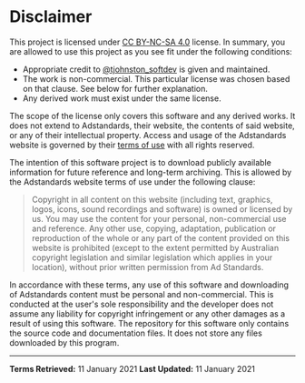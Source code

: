 # Disclaimer

This project is licensed under [CC BY-NC-SA 4.0](https://creativecommons.org/licenses/by-nc-sa/4.0/) license. In summary, you are allowed to use this project as you see fit under the following conditions:

* Appropriate credit to [@tjohnston_softdev](https://gitlab.com/tjohnston_softdev) is given and maintained.
* The work is non-commercial. This particular license was chosen based on that clause. See below for further explanation.
* Any derived work must exist under the same license.

The scope of the license only covers this software and any derived works. It does not extend to Adstandards, their website, the contents of said website, or any of their intellectual property. Access and usage of the Adstandards website is governed by their [terms of use](https://adstandards.com.au/website-terms-use) with all rights reserved.

The intention of this software project is to download publicly available information for future reference and long-term archiving. This is allowed by the Adstandards website terms of use under the following clause:

>Copyright in all content on this website (including text, graphics, logos, icons, sound recordings and software) is owned or licensed by us. You may use the content for your personal, non-commercial use and reference. Any other use, copying, adaptation, publication or reproduction of the whole or any part of the content provided on this website is prohibited (except to the extent permitted by Australian copyright legislation and similar legislation which applies in your location), without prior written permission from Ad Standards.

In accordance with these terms, any use of this software and downloading of Adstandards content must be personal and non-commercial. This is conducted at the user's sole responsibility and the developer does not assume any liability for copyright infringement or any other damages as a result of using this software. The repository for this software only contains the source code and documentation files. It does not store any files downloaded by this program.

---

**Terms Retrieved:** 11 January 2021
**Last Updated:** 11 January 2021

